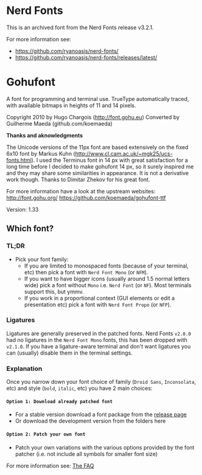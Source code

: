 # Nerd Fonts

This is an archived font from the Nerd Fonts release v3.2.1.

For more information see:
* https://github.com/ryanoasis/nerd-fonts/
* https://github.com/ryanoasis/nerd-fonts/releases/latest/

# Gohufont

A font for programming and terminal use.
TrueType automatically traced, with available bitmaps in heights of 11 and 14 pixels.

Copyright 2010 by Hugo Chargois (http://font.gohu.eu)
Converted by Guilherme Maeda (github.com/koemaeda)

**Thanks and aknowledgments**

The Unicode versions of the 11px font are based extensively on the fixed 6x10 font by Markus Kuhn (http://www.cl.cam.ac.uk/~mgk25/ucs-fonts.html).
I used the Terminus font in 14 px with great satisfaction for a long time before I decided to make gohufont 14 px, so it surely inspired me and they may share some similarities in appearance. It is not a derivative work though. Thanks to Dimitar Zhekov for his great font.

For more information have a look at the upstream websites: http://font.gohu.org/ https://github.com/koemaeda/gohufont-ttf

Version: 1.33

## Which font?

### TL;DR

* Pick your font family:
  * If you are limited to monospaced fonts (because of your terminal, etc) then pick a font with `Nerd Font Mono` (or `NFM`).
  * If you want to have bigger icons (usually around 1.5 normal letters wide) pick a font without `Mono` i.e. `Nerd Font` (or `NF`). Most terminals support this, but ymmv.
  * If you work in a proportional context (GUI elements or edit a presentation etc) pick a font with `Nerd Font Propo` (or `NFP`).

### Ligatures

Ligatures are generally preserved in the patched fonts.
Nerd Fonts `v2.0.0` had no ligatures in the `Nerd Font Mono` fonts, this has been dropped with `v2.1.0`.
If you have a ligature-aware terminal and don't want ligatures you can (usually) disable them in the terminal settings.

### Explanation

Once you narrow down your font choice of family (`Droid Sans`, `Inconsolata`, etc) and style (`bold`, `italic`, etc) you have 2 main choices:

#### `Option 1: Download already patched font`

 * For a stable version download a font package from the [release page](https://github.com/ryanoasis/nerd-fonts/releases)
 * Or download the development version from the folders here

#### `Option 2: Patch your own font`

 * Patch your own variations with the various options provided by the font patcher (i.e. not include all symbols for smaller font size)

For more information see: [The FAQ](https://github.com/ryanoasis/nerd-fonts/wiki/FAQ-and-Troubleshooting#which-font)

[SIL-RFN]:http://scripts.sil.org/cms/scripts/page.php?item_id=OFL_web_fonts_and_RFNs#14cbfd4a

